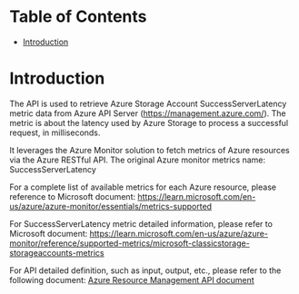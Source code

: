 # Table of Contents
- [Introduction](#introduction)


# Introduction <a name="introduction"></a>
The API is used to retrieve Azure Storage Account SuccessServerLatency metric data from Azure API Server (https://management.azure.com/). The metric is about the latency used by Azure Storage to process a successful request, in milliseconds. 



It leverages the Azure Monitor solution to fetch metrics of Azure resources via the Azure RESTful API. The original Azure monitor metrics name: SuccessServerLatency



For a complete list of available metrics for each Azure resource, please reference to Microsoft document: https://learn.microsoft.com/en-us/azure/azure-monitor/essentials/metrics-supported

For SuccessServerLatency metric detailed information, please refer to Microsoft document: https://learn.microsoft.com/en-us/azure/azure-monitor/reference/supported-metrics/microsoft-classicstorage-storageaccounts-metrics

For API detailed definition, such as input, output, etc., please refer to the following document:
[Azure Resource Management API document](https://learn.microsoft.com/en-us/rest/api/monitor/metrics/list?view=rest-monitor-2023-10-01&tabs=HTTP)